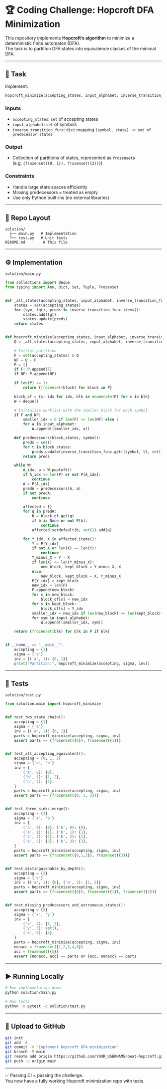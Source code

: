# 🏆 Coding Challenge: Hopcroft DFA Minimization

This repository implements **Hopcroft’s algorithm** to minimize a deterministic finite automaton (DFA).  
The task is to partition DFA states into equivalence classes of the minimal DFA.

---

## 📌 Task

Implement:

```python
hopcroft_minimize(accepting_states, input_alphabet, inverse_transition_func)
```

### **Inputs**
- `accepting_states`: `set` of accepting states
- `input_alphabet`: `set` of symbols
- `inverse_transition_func`: `dict` mapping `(symbol, state) -> set of predecessor states`

### **Output**
- Collection of partitions of states, represented as `frozenset`s  
  (e.g. `{frozenset({0, 1}), frozenset({2})}`)

### **Constraints**
- Handle large state spaces efficiently
- Missing predecessors = treated as empty
- Use only Python built-ins (no external libraries)

---

## 📂 Repo Layout

```
solution/
  ├── main.py   # Implementation
  └── test.py   # Unit tests
README.md        # This file
```

---

## ⚙️ Implementation

`solution/main.py`

```python
from collections import deque
from typing import Any, Dict, Set, Tuple, FrozenSet


def _all_states(accepting_states, input_alphabet, inverse_transition_func):
    states = set(accepting_states)
    for (sym, tgt), preds in inverse_transition_func.items():
        states.add(tgt)
        states.update(preds)
    return states


def hopcroft_minimize(accepting_states, input_alphabet, inverse_transition_func):
    Q = _all_states(accepting_states, input_alphabet, inverse_transition_func)

    # Initial partition
    F = set(accepting_states) & Q
    NF = Q - F
    P = []
    if F: P.append(F)
    if NF: P.append(NF)

    if len(P) <= 1:
        return {frozenset(block) for block in P}

    block_of = {s: idx for idx, blk in enumerate(P) for s in blk}
    W = deque()

    # Initialize worklist with the smaller block for each symbol
    if F and NF:
        smaller_idx = 0 if len(F) <= len(NF) else 1
        for a in input_alphabet:
            W.append((smaller_idx, a))

    def predecessors(block_states, symbol):
        preds = set()
        for t in block_states:
            preds.update(inverse_transition_func.get((symbol, t), set()))
        return preds

    while W:
        A_idx, a = W.popleft()
        if A_idx >= len(P) or not P[A_idx]:
            continue
        A = P[A_idx]
        predA = predecessors(A, a)
        if not predA:
            continue

        affected = {}
        for q in predA:
            b = block_of.get(q)
            if b is None or not P[b]:
                continue
            affected.setdefault(b, set()).add(q)

        for Y_idx, X in affected.items():
            Y = P[Y_idx]
            if not X or len(X) == len(Y):
                continue
            Y_minus_X = Y - X
            if len(X) <= len(Y_minus_X):
                new_block, kept_block = Y_minus_X, X
            else:
                new_block, kept_block = X, Y_minus_X
            P[Y_idx] = kept_block
            new_idx = len(P)
            P.append(new_block)
            for s in new_block:
                block_of[s] = new_idx
            for s in kept_block:
                block_of[s] = Y_idx
            smaller_idx = new_idx if len(new_block) <= len(kept_block) else Y_idx
            for sym in input_alphabet:
                W.append((smaller_idx, sym))

    return {frozenset(blk) for blk in P if blk}


if __name__ == "__main__":
    accepting = {1}
    sigma = {'a'}
    inv = {('a', 1): {0, 1}}
    print("Partition:", hopcroft_minimize(accepting, sigma, inv))
```

---

## 🧪 Tests

`solution/test.py`

```python
from solution.main import hopcroft_minimize


def test_two_state_chain():
    accepting = {1}
    sigma = {'a'}
    inv = {('a', 1): {0, 1}}
    parts = hopcroft_minimize(accepting, sigma, inv)
    assert parts == {frozenset({0}), frozenset({1})}


def test_all_accepting_equivalent():
    accepting = {0, 1, 2}
    sigma = {'a', 'b'}
    inv = {
        ('a', 0): {0},
        ('b', 1): {1, 2},
        ('a', 2): {2},
    }
    parts = hopcroft_minimize(accepting, sigma, inv)
    assert parts == {frozenset({0, 1, 2})}


def test_three_sinks_merge():
    accepting = {3}
    sigma = {'a', 'b'}
    inv = {
        ('a', 0): {0}, ('b', 0): {0},
        ('a', 1): {1}, ('b', 1): {1},
        ('a', 2): {2}, ('b', 2): {2},
        ('a', 3): {3}, ('b', 3): {3},
    }
    parts = hopcroft_minimize(accepting, sigma, inv)
    assert parts == {frozenset({0,1,2}), frozenset({3})}


def test_distinguishable_by_depth():
    accepting = {2}
    sigma = {'a'}
    inv = {('a', 1): {0}, ('a', 2): {1, 2}}
    parts = hopcroft_minimize(accepting, sigma, inv)
    assert parts == {frozenset({0}), frozenset({1}), frozenset({2})}


def test_missing_predecessors_and_extraneous_states():
    accepting = {5}
    sigma = {'x', 'y'}
    inv = {
        ('x', 4): {1, 2},
        ('y', 3): set(),
        ('x', 6): {4},
    }
    parts = hopcroft_minimize(accepting, sigma, inv)
    nonacc = frozenset({1,2,3,4,6})
    acc = frozenset({5})
    assert {nonacc, acc} == parts or {acc, nonacc} == parts
```

---

## ▶️ Running Locally

```bash
# Run implementation demo
python solution/main.py

# Run tests
python -m pytest -q solution/test.py
```

---

## 🚀 Upload to GitHub

```bash
git init
git add -A
git commit -m "Implement Hopcroft DFA minimization"
git branch -M main
git remote add origin https://github.com/YOUR_USERNAME/beat-hopcroft.git
git push -u origin main
```

---

✅ Passing CI = passing the challenge.  
You now have a fully working Hopcroft minimization repo with tests.
